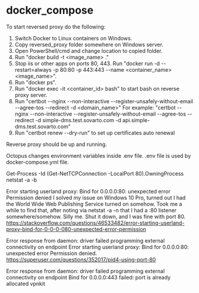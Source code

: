 # docker_compose

To start reversed proxy do the following:

1. Switch Docker to Linux containers on Windows.
2. Copy reversed_proxy folder somewhere on Windows server.
3. Open PowerShell/cmd and change location to copied folder.
4. Run "docker build -t <image_name> ."
5. Stop iis or other apps on ports 80, 443.
   Run "docker run -d --restart=always -p 80:80 -p 443:443 --name <container_name> <image_name>".
6. Run "docker ps".
7. Run "docker exec -it <container_id> bash" to start bash on reverse proxy server.
8. Run "certbot --nginx --non-interactive --register-unsafely-without-email --agree-tos --redirect -d <domain_name>"
For example:
"certbot --nginx --non-interactive --register-unsafely-without-email --agree-tos --redirect -d simple-dms.test.sovarto.com -d api.simple-dms.test.sovarto.com"
9. Run "certbot renew --dry-run" to set up certificates auto renewal

Reverse proxy should be up and running.

Octopus changes environment variables inside .env file.
.env file is used by docker-compose.yml file.


Get-Process -Id (Get-NetTCPConnection -LocalPort 80).OwningProcess
netstat -a -b

Error starting userland proxy: Bind for 0.0.0.0:80: unexpected error Permission denied
I solved my issue on Windows 10 Pro, turned out I had the World Wide Web Publishing Service turned on somehow. Took me a while to find that, after noting via netstat -a -n that I had a :80 listener somewhere/somehow. Silly me. Shut it down, and I was fine with port 80.
https://stackoverflow.com/questions/46533482/error-starting-userland-proxy-bind-for-0-0-0-080-unexpected-error-permission

Error response from daemon: driver failed programming external connectivity on endpoint 
Error starting userland proxy: Bind for 0.0.0.0:80: unexpected error Permission denied.
https://superuser.com/questions/352017/pid4-using-port-80

Error response from daemon: driver failed programming external connectivity on endpoint 
Bind for 0.0.0.0:443 failed: port is already allocated
vpnkit
